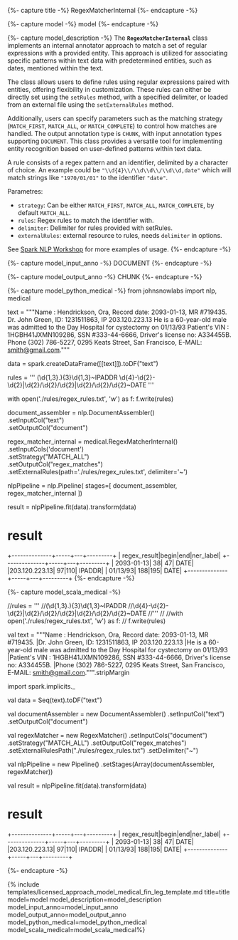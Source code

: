 {%- capture title -%}
RegexMatcherInternal
{%- endcapture -%}

{%- capture model -%}
model
{%- endcapture -%}

{%- capture model_description -%}
The **`RegexMatcherInternal`** class implements an internal annotator approach to match a set of regular expressions with a provided entity. This approach is utilized for associating specific patterns within text data with predetermined entities, such as dates, mentioned within the text.

The class allows users to define rules using regular expressions paired with entities, offering flexibility in customization. These rules can either be directly set using the `setRules` method, with a specified delimiter, or loaded from an external file using the `setExternalRules` method.

Additionally, users can specify parameters such as the matching strategy (`MATCH_FIRST`, `MATCH_ALL`, or `MATCH_COMPLETE`) to control how matches are handled. The output annotation type is `CHUNK`, with input annotation types supporting `DOCUMENT`. This class provides a versatile tool for implementing entity recognition based on user-defined patterns within text data.


A rule consists of a regex pattern and an identifier, delimited by a character of choice. An example could be `"\\d{4}\\/\\d\\d\\/\\d\\d,date"` which will match strings like `"1970/01/01"` to the identifier `"date"`.

Parametres:

- `strategy`: Can be either `MATCH_FIRST`, `MATCH_ALL`, `MATCH_COMPLETE`, by default `MATCH_ALL`.
- `rules`: Regex rules to match the identifier with.
- `delimiter`: Delimiter for rules provided with setRules.
- `externalRules`: external resource to rules, needs `delimiter` in options.


See [Spark NLP Workshop](https://colab.research.google.com/github/JohnSnowLabs/spark-nlp-workshop/blob/master/tutorials/Certification_Trainings/Healthcare/40.Rule_Based_Entity_Matchers.ipynb) for more examples of usage.
{%- endcapture -%}

{%- capture model_input_anno -%}
DOCUMENT
{%- endcapture -%}

{%- capture model_output_anno -%}
CHUNK
{%- endcapture -%}

{%- capture model_python_medical -%}
from johnsnowlabs import nlp, medical

text = """Name : Hendrickson, Ora, Record date: 2093-01-13, MR #719435.
Dr. John Green, ID: 1231511863, IP 203.120.223.13
He is a 60-year-old male was admitted to the Day Hospital for cystectomy on 01/13/93
Patient's VIN : 1HGBH41JXMN109286, SSN #333-44-6666, Driver's license no: A334455B.
Phone (302) 786-5227, 0295 Keats Street, San Francisco, E-MAIL: smith@gmail.com."""

data = spark.createDataFrame([[text]]).toDF("text")

rules = '''
(\d{1,3}\.){3}\d{1,3}~IPADDR
\d{4}-\d{2}-\d{2}|\d{2}/\d{2}/\d{2}|\d{2}/\d{2}/\d{2}~DATE
'''

with open('./rules/regex_rules.txt', 'w') as f:
    f.write(rules)

document_assembler = nlp.DocumentAssembler()\
    .setInputCol("text")\
    .setOutputCol("document")

regex_matcher_internal = medical.RegexMatcherInternal()\
    .setInputCols('document')\
    .setStrategy("MATCH_ALL")\
    .setOutputCol("regex_matches")\
    .setExternalRules(path='./rules/regex_rules.txt', delimiter='~')

nlpPipeline = nlp.Pipeline(
    stages=[
        document_assembler,
        regex_matcher_internal
])

result = nlpPipeline.fit(data).transform(data)

# result
+--------------+-----+---+---------+
|  regex_result|begin|end|ner_label|
+--------------+-----+---+---------+
|    2093-01-13|   38| 47|     DATE|
|203.120.223.13|   97|110|   IPADDR|
|      01/13/93|  188|195|     DATE|
+--------------+-----+---+---------+
{%- endcapture -%}


{%- capture model_scala_medical -%}

//rules = '''
//(\d{1,3}\.){3}\d{1,3}~IPADDR
//\d{4}-\d{2}-\d{2}|\d{2}/\d{2}/\d{2}|\d{2}/\d{2}/\d{2}~DATE
//'''
//
//with open('./rules/regex_rules.txt', 'w') as f:
//    f.write(rules)

val text = """Name : Hendrickson, Ora, Record date: 2093-01-13, MR #719435.
  |Dr. John Green, ID: 1231511863, IP 203.120.223.13
  |He is a 60-year-old male was admitted to the Day Hospital for cystectomy on 01/13/93
  |Patient's VIN : 1HGBH41JXMN109286, SSN #333-44-6666, Driver's license no: A334455B.
  |Phone (302) 786-5227, 0295 Keats Street, San Francisco, E-MAIL: smith@gmail.com.""".stripMargin

import spark.implicits._

val data = Seq(text).toDF("text")

val documentAssembler = new DocumentAssembler()
  .setInputCol("text")
  .setOutputCol("document")

val regexMatcher = new RegexMatcher()
  .setInputCols("document")
  .setStrategy("MATCH_ALL")
  .setOutputCol("regex_matches")
  .setExternalRulesPath("./rules/regex_rules.txt")
  .setDelimiter("~")

val nlpPipeline = new Pipeline()
  .setStages(Array(documentAssembler, regexMatcher))

val result = nlpPipeline.fit(data).transform(data)

# result
+--------------+-----+---+---------+
|  regex_result|begin|end|ner_label|
+--------------+-----+---+---------+
|    2093-01-13|   38| 47|     DATE|
|203.120.223.13|   97|110|   IPADDR|
|      01/13/93|  188|195|     DATE|
+--------------+-----+---+---------+

{%- endcapture -%}


{% include templates/licensed_approach_model_medical_fin_leg_template.md
title=title
model=model
model_description=model_description
model_input_anno=model_input_anno
model_output_anno=model_output_anno
model_python_medical=model_python_medical
model_scala_medical=model_scala_medical%}
